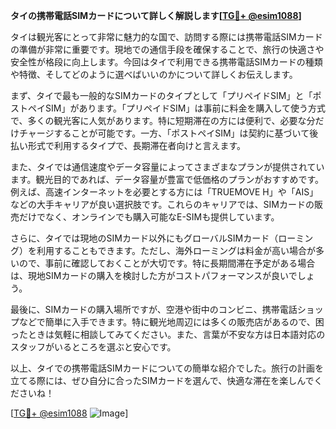 **タイの携帯電話SIMカードについて詳しく解説します[[TG💪+ @esim1088](https://t.me/s/esim1088)]**

タイは観光客にとって非常に魅力的な国で、訪問する際には携帯電話SIMカードの準備が非常に重要です。現地での通信手段を確保することで、旅行の快適さや安全性が格段に向上します。今回はタイで利用できる携帯電話SIMカードの種類や特徴、そしてどのように選べばいいのかについて詳しくお伝えします。

まず、タイで最も一般的なSIMカードのタイプとして「プリペイドSIM」と「ポストペイSIM」があります。「プリペイドSIM」は事前に料金を購入して使う方式で、多くの観光客に人気があります。特に短期滞在の方には便利で、必要な分だけチャージすることが可能です。一方、「ポストペイSIM」は契約に基づいて後払い形式で利用するタイプで、長期滞在者向けと言えます。

また、タイでは通信速度やデータ容量によってさまざまなプランが提供されています。観光目的であれば、データ容量が豊富で低価格のプランがおすすめです。例えば、高速インターネットを必要とする方には「TRUEMOVE H」や「AIS」などの大手キャリアが良い選択肢です。これらのキャリアでは、SIMカードの販売だけでなく、オンラインでも購入可能なE-SIMも提供しています。

さらに、タイでは現地のSIMカード以外にもグローバルSIMカード（ローミング）を利用することもできます。ただし、海外ローミングは料金が高い場合が多いので、事前に確認しておくことが大切です。特に長期間滞在予定がある場合は、現地SIMカードの購入を検討した方がコストパフォーマンスが良いでしょう。

最後に、SIMカードの購入場所ですが、空港や街中のコンビニ、携帯電話ショップなどで簡単に入手できます。特に観光地周辺には多くの販売店があるので、困ったときは気軽に相談してみてください。また、言葉が不安な方は日本語対応のスタッフがいるところを選ぶと安心です。

以上、タイでの携帯電話SIMカードについての簡単な紹介でした。旅行の計画を立てる際には、ぜひ自分に合ったSIMカードを選んで、快適な滞在を楽しんでくださいね！

[[TG💪+ @esim1088](https://t.me/s/esim1088) ![Image](https://i.postimg.cc/Y0z9fWf4/image.png)]